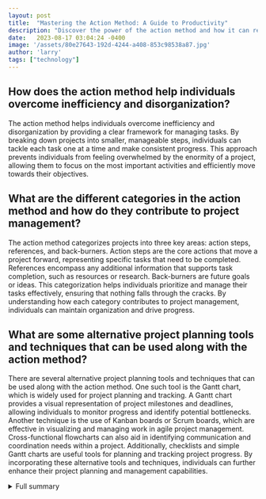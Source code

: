 ```yaml
---
layout: post
title:  "Mastering the Action Method: A Guide to Productivity"
description: "Discover the power of the action method and how it can revolutionize your approach to task organization. Learn how to break down projects into actionable steps, prioritize tasks effectively, and achieve your goals with ease."
date:   2023-08-17 03:04:24 -0400
image: '/assets/80e27643-192d-4244-a408-853c98538a87.jpg'
author: 'larry'
tags: ["technology"]
---
```


## How does the action method help individuals overcome inefficiency and disorganization?
The action method helps individuals overcome inefficiency and disorganization by providing a clear framework for managing tasks. By breaking down projects into smaller, manageable steps, individuals can tackle each task one at a time and make consistent progress. This approach prevents individuals from feeling overwhelmed by the enormity of a project, allowing them to focus on the most important activities and efficiently move towards their objectives.

## What are the different categories in the action method and how do they contribute to project management?
The action method categorizes projects into three key areas: action steps, references, and back-burners. Action steps are the core actions that move a project forward, representing specific tasks that need to be completed. References encompass any additional information that supports task completion, such as resources or research. Back-burners are future goals or ideas. This categorization helps individuals prioritize and manage their tasks effectively, ensuring that nothing falls through the cracks. By understanding how each category contributes to project management, individuals can maintain organization and drive progress.

## What are some alternative project planning tools and techniques that can be used along with the action method?
There are several alternative project planning tools and techniques that can be used along with the action method. One such tool is the Gantt chart, which is widely used for project planning and tracking. A Gantt chart provides a visual representation of project milestones and deadlines, allowing individuals to monitor progress and identify potential bottlenecks. Another technique is the use of Kanban boards or Scrum boards, which are effective in visualizing and managing work in agile project management. Cross-functional flowcharts can also aid in identifying communication and coordination needs within a project. Additionally, checklists and simple Gantt charts are useful tools for planning and tracking project progress. By incorporating these alternative tools and techniques, individuals can further enhance their project planning and management capabilities.

<details>
  <summary>Full summary</summary>
The action method is a productivity technique that helps individuals organize and structure their tasks in complex projects. It provides a clear framework for managing daily tasks and longer-term goals, ensuring that nothing falls through the cracks.<br><br>Instead of feeling overwhelmed by the enormity of a project, the action method encourages you to break it down into smaller, manageable steps. By doing so, you can tackle each task one at a time and make consistent progress towards your ultimate objectives.<br><br>Scott Belsky introduced the action method in his book Making Ideas Happen, where he aimed to assist creative professionals in overcoming inefficiency and disorganization. The method categorizes projects into three key areas: action steps, references, and back-burners.<br><br>Action steps are the core actions that move a project forward. They represent specific tasks that need to be completed to achieve project milestones. References encompass any additional information that supports task completion, such as resources, research, or guidelines. Back-burners are future goals or ideas that don't require immediate attention but should be kept in mind for future projects or developments.<br><br>To implement the action method effectively, you can choose to use either a digital spreadsheet or a physical planner. The goal is to establish a system that works best for you and aids in maintaining organization. By prioritizing tasks and understanding how they align with your larger goals, you can focus on the most important activities and steadily make progress towards your objectives.<br><br>In addition to the action method, there are various prioritization techniques that can be used to further enhance productivity. One such technique is the ABC Method, which allows you to prioritize tasks based on their importance and urgency. By categorizing tasks as A, B, or C, you can easily identify which tasks require immediate attention and which can be addressed later. Another effective prioritization method is Forster's Commitment Inventory, which helps evaluate the value and impact of each task on your overall goals.<br><br>While the action method provides a solid foundation for task organization, it is beneficial to explore alternative project planning tools and techniques. For project planning and tracking, Gantt charts are widely used, but there are other options available. The project planning timeline, for example, provides a visual representation of project milestones and deadlines. On the other hand, a project network diagram illustrates the relationships between different project tasks and their dependencies. Agile project management tools like Kanban boards and Scrum boards are also effective in visualizing and managing work. Cross-functional flowcharts can aid in identifying communication and coordination needs within a project. Checklists and simple Gantt charts are useful tools for planning and tracking project progress.<br><br>To gain a comprehensive understanding of project management techniques, it is helpful to explore additional sources. Project Quality Management: A Guide to Processes and Techniques offers insights into quality planning, quality assurance, and quality control. It also introduces various tools and techniques like affinity diagrams, process decision program charts, and prioritization matrices. Implementing quality management software can significantly contribute to effectively managing project quality.<br><br>Finally, let's take a look at real-life examples of successful ERP implementations. Fulton & Roark, a grooming products company, implemented an ERP system to improve inventory tracking and financial data accuracy. As a result, they were able to double their sales without hiring additional employees. N&N Moving Supplies implemented ERP to manage accounting and payroll processes, reducing payroll processing time by 84%. Green Rabbit, a specialized shipping logistics provider, successfully used ERP to deliver orders without delays or errors. The implementation process typically involves installing software, migrating data, and training the finance team. Ultimately, focusing on user experience and having a strong implementation team are key factors for successful ERP implementation.<br><br>In conclusion, mastering the action method can greatly enhance your productivity and task organization. By breaking down projects into actionable steps and prioritizing effectively, you can make consistent progress towards your goals. Exploring alternative project planning tools and techniques, as well as learning from real-life case studies, further empowers you to excel in project management. Embrace the action method and revolutionize your approach to task organization today.
</details>
